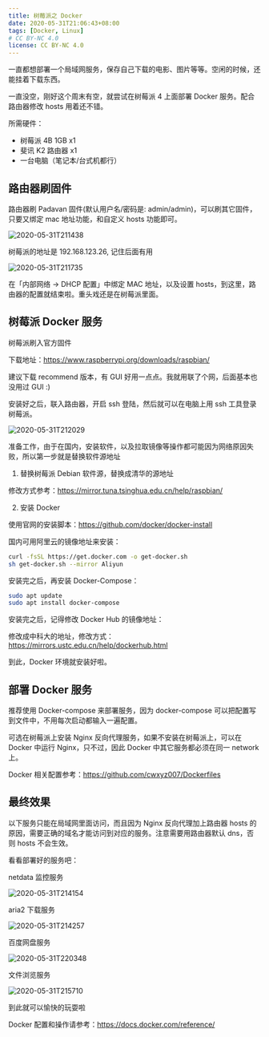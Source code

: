```yaml
---
title: 树莓派之 Docker
date: 2020-05-31T21:06:43+08:00
tags: [Docker, Linux]
# CC BY-NC 4.0
license: CC BY-NC 4.0
---
```


一直都想部署一个局域网服务，保存自己下载的电影、图片等等。空闲的时候，还能挂着下载东西。

一直没空，刚好这个周末有空，就尝试在树莓派 4 上面部署 Docker 服务。配合路由器修改 hosts 用着还不错。

所需硬件：

- 树莓派 4B 1GB x1
- 斐讯 K2 路由器 x1
- 一台电脑（笔记本/台式机都行）

<!-- more -->

## 路由器刷固件

路由器刷 Padavan 固件(默认用户名/密码是: admin/admin)，可以刷其它固件，只要又绑定 mac 地址功能，和自定义 hosts 功能即可。

![2020-05-31T211438](./树莓派之Docker/2020-05-31T211438.png)

树莓派的地址是 192.168.123.26, 记住后面有用

![2020-05-31T211735](./树莓派之Docker/2020-05-31T211735.png)

在「内部网络 -> DHCP 配置」中绑定 MAC 地址，以及设置 hosts，到这里，路由器的配置就结束啦。重头戏还是在树莓派里面。

## 树莓派 Docker 服务

树莓派刷入官方固件

下载地址：https://www.raspberrypi.org/downloads/raspbian/

建议下载 recommend 版本，有 GUI 好用一点点。我就用联了个网，后面基本也没用过 GUI :)

安装好之后，联入路由器，开启 ssh 登陆，然后就可以在电脑上用 ssh 工具登录树莓派。

![2020-05-31T212029](./树莓派之Docker/2020-05-31T212029.png)

准备工作，由于在国内，安装软件，以及拉取镜像等操作都可能因为网络原因失败，所以第一步就是替换软件源地址

1. 替换树莓派 Debian 软件源，替换成清华的源地址

修改方式参考：https://mirror.tuna.tsinghua.edu.cn/help/raspbian/

2. 安装 Docker

使用官网的安装脚本：https://github.com/docker/docker-install

国内可用阿里云的镜像地址来安装：

```sh
curl -fsSL https://get.docker.com -o get-docker.sh
sh get-docker.sh --mirror Aliyun
```

安装完之后，再安装 Docker-Compose：

```sh
sudo apt update
sudo apt install docker-compose
```

安装完之后，记得修改 Docker Hub 的镜像地址：

修改成中科大的地址，修改方式：https://mirrors.ustc.edu.cn/help/dockerhub.html

到此，Docker 环境就安装好啦。

## 部署 Docker 服务

推荐使用 Docker-compose 来部署服务，因为 docker-compose 可以把配置写到文件中，不用每次启动都输入一遍配置。

可选在树莓派上安装 Nginx 反向代理服务，如果不安装在树莓派上，可以在 Docker 中运行 Nginx，只不过，因此 Docker 中其它服务都必须在同一 network 上。

Docker 相关配置参考：https://github.com/cwxyz007/Dockerfiles

## 最终效果

以下服务只能在局域网里面访问，而且因为 Nginx 反向代理加上路由器 hosts 的原因，需要正确的域名才能访问到对应的服务。注意需要用路由器默认 dns，否则 hosts 不会生效。

看看部署好的服务吧：

netdata 监控服务

![2020-05-31T214154](./树莓派之Docker/2020-05-31T214154.png)

aria2 下载服务

![2020-05-31T214257](./树莓派之Docker/2020-05-31T214257.png)

百度网盘服务

![2020-05-31T220348](./树莓派之Docker/2020-05-31T220348.png)

文件浏览服务

![2020-05-31T215710](./树莓派之Docker/2020-05-31T215710.png)

到此就可以愉快的玩耍啦

Docker 配置和操作请参考：https://docs.docker.com/reference/
